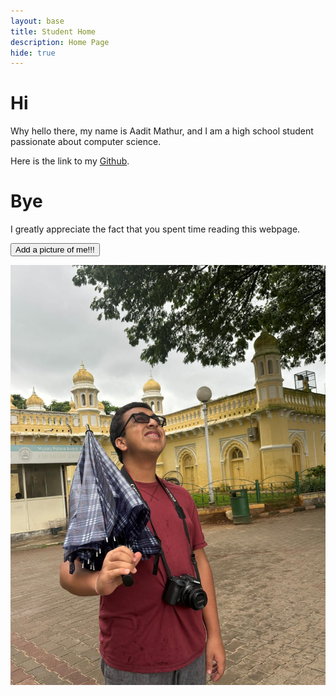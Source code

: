 ```yaml
---
layout: base
title: Student Home 
description: Home Page
hide: true
---
```


# Hi
Why hello there, my name is Aadit Mathur, and I am a high school student passionate about computer science.

Here is the link to my [Github](https://github.com/aaguy-hue).


# Bye
I greatly appreciate the fact that you spent time reading this webpage.

<button id="add-aadit">Add a picture of me!!!</button>
<div class="aadit-images">
    <img src="/images/aadit.jpg">
</div>

<script>
    const btn = document.getElementById("add-aadit")
    btn.addEventListener("click", function() {
        const newImg = document.createElement("img");
        newImg.src = "/aadit_2025/images/aadit.jpg";
        newImg.alt = "Aadit";
        document.querySelector(".aadit-images").appendChild(newImg);
    });
</script>